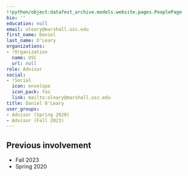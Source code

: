 ```yaml
---
!!python/object:datafest_archive.models.website.pages.PeoplePage
bio: ''
education: null
email: oleary@marshall.usc.edu
first_name: Daniel
last_name: O'Leary
organizations:
- !Organization
  name: USC
  url: null
role: Advisor
social:
- !Social
  icon: envelope
  icon_pack: fas
  link: mailto:oleary@marshall.usc.edu
title: Daniel O'Leary
user_groups:
- Advisor (Spring 2020)
- Advisor (Fall 2023)
---
```


## Previous involvement

* Fall 2023
* Spring 2020